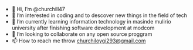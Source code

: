 - 👋 Hi, I’m @churchill47
- 👀 I’m interested in coding and to descover new things in the field of tech
- 🌱 I’m currently learning  information technology in masinde mulirio university after finishing software development at modcom
- 💞️ I’m looking to collaborate on any open source proggram
- 📫 How to reach me  throw churchiloygi293@gmail.com

<!---
churchill47/churchill47 is a ✨ special ✨ repository because its `README.md` (this file) appears on your GitHub profile.
You can click the Preview link to take a look at your changes.
--->
